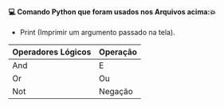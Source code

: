 #### :computer: Comando Python que foram usados nos Arquivos acima::boom:
- Print (Imprimir um argumento passado na tela).


| Operadores Lógicos     | Operação                  |
|------------------------|---------------------------|
| And                    | E                         | 
| Or                     | Ou                        |
| Not                    | Negação                   |
